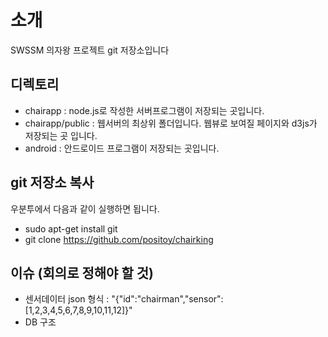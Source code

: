 # 소개
SWSSM 의자왕 프로젝트 git 저장소입니다

## 디렉토리
- chairapp : node.js로 작성한 서버프로그램이 저장되는 곳입니다.
- chairapp/public : 웹서버의 최상위 폴더입니다. 웹뷰로 보여질 페이지와 d3js가 저장되는 곳 입니다.
- android : 안드로이드 프로그램이 저장되는 곳입니다.

## git 저장소 복사
우분투에서 다음과 같이 실행하면 됩니다.
- sudo apt-get install git
- git clone https://github.com/positoy/chairking

## 이슈 (회의로 정해야 할 것)
- 센서데이터 json 형식 : "{"id":"chairman","sensor":[1,2,3,4,5,6,7,8,9,10,11,12]}"
- DB 구조

